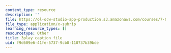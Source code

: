 ```yaml
---
content_type: resource
description: ''
file: https://ol-ocw-studio-app-production.s3.amazonaws.com/courses/7-01sc-fundamentals-of-biology-fall-2011/f9d609e641fe57379cb0110737b39bde_CdAgzk5tQhs.vtt
file_type: application/x-subrip
learning_resource_types: []
resourcetype: Other
title: 3play caption file
uid: f9d609e6-41fe-5737-9cb0-110737b39bde
---
```

